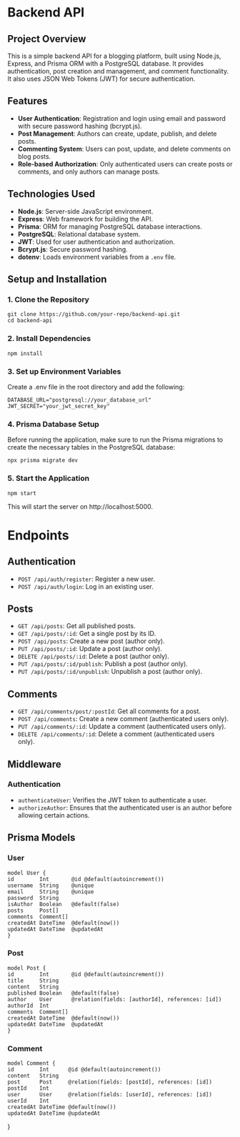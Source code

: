 # Backend API

## Project Overview

This is a simple backend API for a blogging platform, built using Node.js, Express, and Prisma ORM with a PostgreSQL database. It provides authentication, post creation and management, and comment functionality. It also uses JSON Web Tokens (JWT) for secure authentication.

## Features

- **User Authentication**: Registration and login using email and password with secure password hashing (bcrypt.js).
- **Post Management**: Authors can create, update, publish, and delete posts.
- **Commenting System**: Users can post, update, and delete comments on blog posts.
- **Role-based Authorization**: Only authenticated users can create posts or comments, and only authors can manage posts.

## Technologies Used

- **Node.js**: Server-side JavaScript environment.
- **Express**: Web framework for building the API.
- **Prisma**: ORM for managing PostgreSQL database interactions.
- **PostgreSQL**: Relational database system.
- **JWT**: Used for user authentication and authorization.
- **Bcrypt.js**: Secure password hashing.
- **dotenv**: Loads environment variables from a `.env` file.

## Setup and Installation

### 1. Clone the Repository

    git clone https://github.com/your-repo/backend-api.git
    cd backend-api


### 2. Install Dependencies

    npm install

### 3. Set up Environment Variables
Create a .env file in the root directory and add the following:

    DATABASE_URL="postgresql://your_database_url"
    JWT_SECRET="your_jwt_secret_key"

### 4. Prisma Database Setup
Before running the application, make sure to run the Prisma migrations to create the necessary tables in the PostgreSQL database:

    npx prisma migrate dev

### 5. Start the Application

    npm start

This will start the server on http://localhost:5000.

# Endpoints

## Authentication

- `POST /api/auth/register`: Register a new user.
- `POST /api/auth/login`: Log in an existing user.

## Posts

- `GET /api/posts`: Get all published posts.
- `GET /api/posts/:id`: Get a single post by its ID.
- `POST /api/posts`: Create a new post (author only).
- `PUT /api/posts/:id`: Update a post (author only).
- `DELETE /api/posts/:id`: Delete a post (author only).
- `PUT /api/posts/:id/publish`: Publish a post (author only).
- `PUT /api/posts/:id/unpublish`: Unpublish a post (author only).

## Comments

- `GET /api/comments/post/:postId`: Get all comments for a post.
- `POST /api/comments`: Create a new comment (authenticated users only).
- `PUT /api/comments/:id`: Update a comment (authenticated users only).
- `DELETE /api/comments/:id`: Delete a comment (authenticated users only).

## Middleware

### Authentication

- `authenticateUser`: Verifies the JWT token to authenticate a user.
- `authorizeAuthor`: Ensures that the authenticated user is an author before allowing certain actions.

## Prisma Models

### User
    
    model User {
    id        Int       @id @default(autoincrement())
    username  String    @unique
    email     String    @unique
    password  String
    isAuthor  Boolean   @default(false)
    posts     Post[]
    comments  Comment[]
    createdAt DateTime  @default(now())
    updatedAt DateTime  @updatedAt
    }

### Post

    model Post {
    id        Int       @id @default(autoincrement())
    title     String
    content   String
    published Boolean   @default(false)
    author    User      @relation(fields: [authorId], references: [id])
    authorId  Int
    comments  Comment[]
    createdAt DateTime  @default(now())
    updatedAt DateTime  @updatedAt
    }

### Comment

    model Comment {
    id        Int      @id @default(autoincrement())
    content   String
    post      Post     @relation(fields: [postId], references: [id])
    postId    Int
    user      User     @relation(fields: [userId], references: [id])
    userId    Int
    createdAt DateTime @default(now())
    updatedAt DateTime @updatedAt
}
